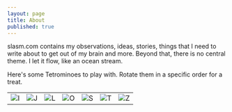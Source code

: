 ```yaml
---
layout: page
title: About
published: true
---
```


slasm.com contains my observations, ideas, stories, things that I need to write about to get out of my brain and more. Beyond that, there is no central theme. I let it flow, like an ocean stream.

Here's some Tetrominoes to play with. Rotate them in a specific order for a treat.

<table>
<tr><td><img onclick="rotate('iblock');" id="iblock" title="I" src="http://slasm.com/images/tetrominoes/iblock.png"></td>
<td><img onclick="rotate('jblock');" id="jblock" title="J" src="http://slasm.com/images/tetrominoes/jblock.png"></td>
<td><img onclick="rotate('lblock');" id="lblock" title="L" src="http://slasm.com/images/tetrominoes/lblock.png"></td>
<td><img onclick="rotate('oblock');" id="oblock" title="O" src="http://slasm.com/images/tetrominoes/oblock.png"></td>
<td><img onclick="rotate('sblock');" id="sblock" title="S" src="http://slasm.com/images/tetrominoes/sblock.png"></td>
<td><img onclick="rotate('tblock');" id="tblock" title="T" src="http://slasm.com/images/tetrominoes/tblock.png"></td>
<td><img onclick="rotate('zblock');" id="zblock" title="Z" src="http://slasm.com/images/tetrominoes/zblock.png"></td></tr>
</table>
